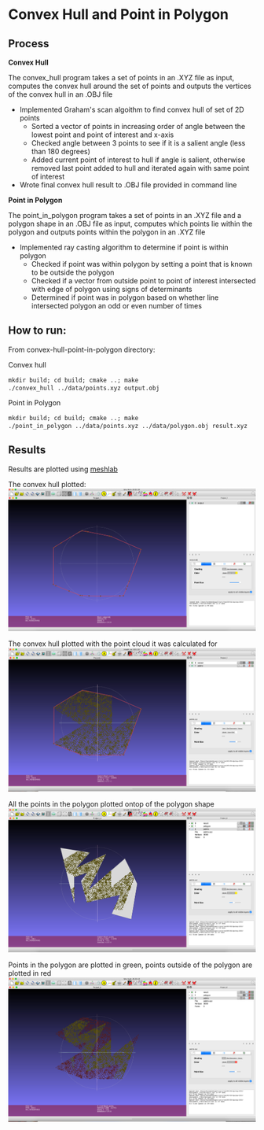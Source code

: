 Convex Hull and Point in Polygon
======================================
## Process
**Convex Hull**

The convex_hull program takes a set of points in an .XYZ file as input, computes the convex hull around the set of points and outputs the vertices of the convex hull in an .OBJ file
- Implemented Graham's scan algoithm to find convex hull of set of 2D points
  - Sorted a vector of points in increasing order of angle between the lowest point and point of interest and x-axis
  - Checked angle between 3 points to see if it is a salient angle (less than 180 degrees)
  - Added current point of interest to hull if angle is salient, otherwise removed last point added to hull and iterated again with same point of interest
- Wrote final convex hull result to .OBJ file provided in command line

**Point in Polygon**

The point_in_polygon program takes a set of points in an .XYZ file and a polygon shape in an .OBJ file as input, computes which points lie within the polygon and outputs points within the polygon in an .XYZ file

- Implemented ray casting algorithm to determine if point is within polygon
  - Checked if point was within polygon by setting a point that is known to be outside the polygon
  - Checked if a vector from outside point to point of interest intersected with edge of polygon using signs of determinants
  - Determined if point was in polygon based on whether line intersected polygon an odd or even number of times

## How to run:

From convex-hull-point-in-polygon directory:

Convex hull
```
mkdir build; cd build; cmake ..; make
./convex_hull ../data/points.xyz output.obj
```

Point in Polygon
```
mkdir build; cd build; cmake ..; make
./point_in_polygon ../data/points.xyz ../data/polygon.obj result.xyz
```

## Results
Results are plotted using [meshlab](https://www.meshlab.net/)

The convex hull plotted:
![](results/image4.png)

The convex hull plotted with the point cloud it was calculated for
![](results/image2.png)

All the points in the polygon plotted ontop of the polygon shape
![](results/image3.png)

Points in the polygon are plotted in green, points outside of the polygon are plotted in red
![](results/image1.png)

